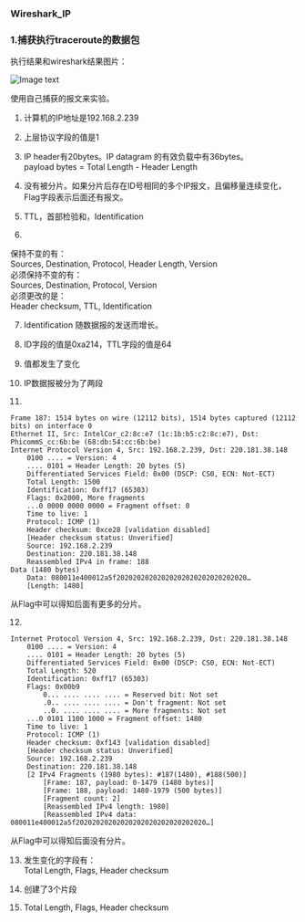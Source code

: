 ### Wireshark_IP

### 1.捕获执行traceroute的数据包  

执行结果和wireshark结果图片：  

![Image text](计算机网络/Computer-Network-A-Top-Down-Approach-Answer-master/Chapter-4/Wireshark_IP/pic1.png)

使用自己捕获的报文来实验。  

1. 计算机的IP地址是192.168.2.239  

2. 上层协议字段的值是1  

3. IP header有20bytes。IP datagram 的有效负载中有36bytes。  
payload bytes =  Total Length - Header Length  

4. 没有被分片。如果分片后存在ID号相同的多个IP报文，且偏移量连续变化，Flag字段表示后面还有报文。  

5. TTL，首部检验和，Identification  

6.   
保持不变的有：  
Sources, Destination, Protocol, Header Length, Version  
必须保持不变的有：  
Sources, Destination, Protocol, Version  
必须更改的是：  
Header checksum, TTL, Identification  

7. Identification 随数据报的发送而增长。  

8. ID字段的值是0xa214，TTL字段的值是64  

9. 值都发生了变化  

10. IP数据报被分为了两段  

11. 
```
Frame 187: 1514 bytes on wire (12112 bits), 1514 bytes captured (12112 bits) on interface 0
Ethernet II, Src: IntelCor_c2:8c:e7 (1c:1b:b5:c2:8c:e7), Dst: PhicommS_cc:6b:be (68:db:54:cc:6b:be)
Internet Protocol Version 4, Src: 192.168.2.239, Dst: 220.181.38.148
    0100 .... = Version: 4
    .... 0101 = Header Length: 20 bytes (5)
    Differentiated Services Field: 0x00 (DSCP: CS0, ECN: Not-ECT)
    Total Length: 1500
    Identification: 0xff17 (65303)
    Flags: 0x2000, More fragments
    ...0 0000 0000 0000 = Fragment offset: 0
    Time to live: 1
    Protocol: ICMP (1)
    Header checksum: 0xce28 [validation disabled]
    [Header checksum status: Unverified]
    Source: 192.168.2.239
    Destination: 220.181.38.148
    Reassembled IPv4 in frame: 188
Data (1480 bytes)
    Data: 080011e400012a5f20202020202020202020202020202020…
    [Length: 1480]
```
从Flag中可以得知后面有更多的分片。  

12.  
```
Internet Protocol Version 4, Src: 192.168.2.239, Dst: 220.181.38.148
    0100 .... = Version: 4
    .... 0101 = Header Length: 20 bytes (5)
    Differentiated Services Field: 0x00 (DSCP: CS0, ECN: Not-ECT)
    Total Length: 520
    Identification: 0xff17 (65303)
    Flags: 0x00b9
        0... .... .... .... = Reserved bit: Not set
        .0.. .... .... .... = Don't fragment: Not set
        ..0. .... .... .... = More fragments: Not set
    ...0 0101 1100 1000 = Fragment offset: 1480
    Time to live: 1
    Protocol: ICMP (1)
    Header checksum: 0xf143 [validation disabled]
    [Header checksum status: Unverified]
    Source: 192.168.2.239
    Destination: 220.181.38.148
    [2 IPv4 Fragments (1980 bytes): #187(1480), #188(500)]
        [Frame: 187, payload: 0-1479 (1480 bytes)]
        [Frame: 188, payload: 1480-1979 (500 bytes)]
        [Fragment count: 2]
        [Reassembled IPv4 length: 1980]
        [Reassembled IPv4 data: 080011e400012a5f20202020202020202020202020202020…]
```
从Flag中可以得知后面没有分片。  

13. 发生变化的字段有：  
Total Length, Flags, Header checksum  

14. 创建了3个片段  

15. Total Length, Flags, Header checksum  